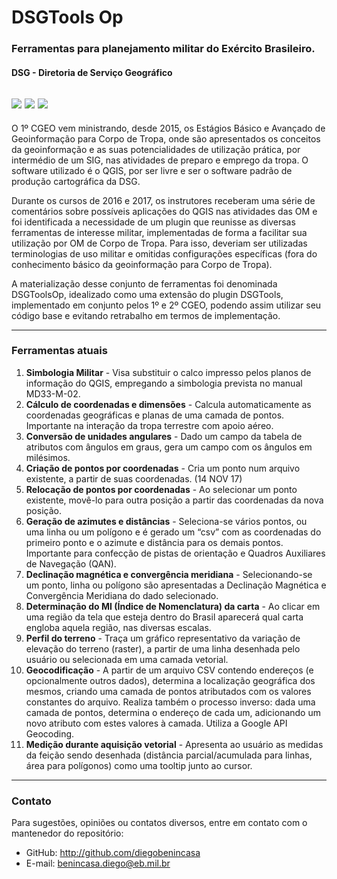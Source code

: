 # DSGTools Op
### Ferramentas para planejamento militar do Exército Brasileiro.
#### DSG - Diretoria de Serviço Geográfico

![](https://img.shields.io/badge/stable--version-1.1-brightgreen.svg) ![](https://img.shields.io/badge/stable--date-2018--08--02-orange.svg) ![](https://img.shields.io/badge/maintainer-diegobenincasa-blue.svg)
---
O 1º CGEO vem ministrando, desde 2015, os Estágios Básico e Avançado de Geoinformação para Corpo de Tropa, onde são apresentados os conceitos da geoinformação e as suas potencialidades de utilização prática, por intermédio de um SIG, nas atividades de preparo e emprego da tropa. O software utilizado é o QGIS, por ser livre e ser o software padrão de produção cartográfica da DSG.

Durante os cursos de 2016 e 2017, os instrutores receberam uma série de comentários sobre possíveis aplicações do QGIS nas atividades das OM e foi identificada a necessidade de um plugin que reunisse as diversas ferramentas de interesse militar, implementadas de forma a facilitar sua utilização por OM de Corpo de Tropa. Para isso, deveriam ser utilizadas terminologias de uso militar e omitidas configurações específicas (fora do conhecimento básico da geoinformação para Corpo de Tropa).

A materialização desse conjunto de ferramentas foi denominada DSGToolsOp, idealizado como uma extensão do plugin DSGTools, implementado em conjunto pelos 1º e 2º CGEO, podendo assim utilizar seu código base e evitando retrabalho em termos de implementação.

---
### Ferramentas atuais

1. **Simbologia Militar** - Visa substituir o calco impresso pelos planos de informação do QGIS, empregando a simbologia prevista no manual MD33-M-02.
2. **Cálculo de coordenadas e dimensões** - Calcula automaticamente as coordenadas geográficas e planas de uma camada de pontos. Importante na interação da tropa terrestre com apoio aéreo.
3. **Conversão de unidades angulares** - Dado um campo da tabela de atributos com ângulos em graus, gera um campo com os ângulos em milésimos.
4. **Criação de pontos por coordenadas** - Cria um ponto num arquivo existente, a partir de suas coordenadas. (14 NOV 17)
5. **Relocação de pontos por coordenadas** - Ao selecionar um ponto existente, movê-lo para outra posição a partir das coordenadas da nova posição.
6. **Geração de azimutes e distâncias** - Seleciona-se vários pontos, ou uma linha ou um polígono e é gerado um “csv” com as coordenadas do primeiro ponto e o azimute e distância para os demais pontos. Importante para confecção de pistas de orientação e Quadros Auxiliares de Navegação (QAN).
7. **Declinação magnética e convergência meridiana** - Selecionando-se um ponto, linha ou polígono são apresentadas a Declinação Magnética e Convergência Meridiana do dado selecionado.
8. **Determinação do MI (Índice de Nomenclatura) da carta** - Ao clicar em uma região da tela que esteja dentro do Brasil aparecerá qual carta engloba aquela região, nas diversas escalas.
9. **Perfil do terreno** - Traça um gráfico representativo da variação de elevação do terreno (raster), a partir de uma linha desenhada pelo usuário ou selecionada em uma camada vetorial.
10. **Geocodificação** - A partir de um arquivo CSV contendo endereços (e opcionalmente outros dados), determina a localização geográfica dos mesmos, criando uma camada de pontos atributados com os valores constantes do arquivo. Realiza também o processo inverso: dada uma camada de pontos, determina o endereço de cada um, adicionando um novo atributo com estes valores à camada. Utiliza a Google API Geocoding.
11. **Medição durante aquisição vetorial** - Apresenta ao usuário as medidas da feição sendo desenhada (distância parcial/acumulada para linhas, área para polígonos) como uma tooltip junto ao cursor.

---
### Contato
Para sugestões, opiniões ou contatos diversos, entre em contato com o mantenedor do repositório:
- GitHub: http://github.com/diegobenincasa
- E-mail: benincasa.diego@eb.mil.br

